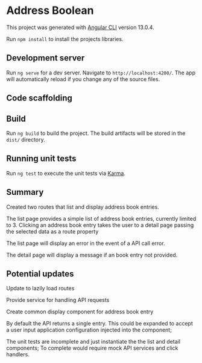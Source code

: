 # Address Boolean

This project was generated with [Angular CLI](https://github.com/angular/angular-cli) version 13.0.4.

Run `npm install` to install the projects libraries.

## Development server

Run `ng serve` for a dev server. Navigate to `http://localhost:4200/`. The app will automatically reload if you change any of the source files.

## Code scaffolding

## Build

Run `ng build` to build the project. The build artifacts will be stored in the `dist/` directory.

## Running unit tests

Run `ng test` to execute the unit tests via [Karma](https://karma-runner.github.io).

## Summary

Created two routes that list and display address book entries.

The list page provides a simple list of address book entries, currently limited to 3. Clicking an address book entry takes the user to a detail page passing the selected data as a route property

The list page will display an error in the event of a API call error.

The detail page will display a message if an book entry not provided.

## Potential updates
Update to lazily load routes

Provide service for handling API requests

Create common display component for address book entry 

By default the API returns a single entry. This could be expanded to accept a user input application configuration injected into the component;

The unit tests are incomplete and just instantiate the the list and detail components; To complete would require mock API services and click handlers.

